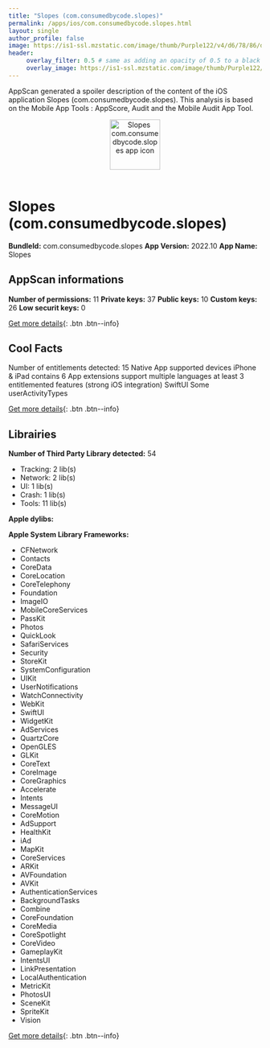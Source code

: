 ```yaml
---
title: "Slopes (com.consumedbycode.slopes)"
permalink: /apps/ios/com.consumedbycode.slopes.html
layout: single
author_profile: false
image: https://is1-ssl.mzstatic.com/image/thumb/Purple122/v4/d6/78/86/d6788695-ab2c-2089-064c-6e54e390ea02/AppIcon-0-1x_U007emarketing-0-8-0-0-sRGB-GLES2_U002c0-85-220.png/512x512bb.jpg
header: 
     overlay_filter: 0.5 # same as adding an opacity of 0.5 to a black background
     overlay_image: https://is1-ssl.mzstatic.com/image/thumb/Purple122/v4/d6/78/86/d6788695-ab2c-2089-064c-6e54e390ea02/AppIcon-0-1x_U007emarketing-0-8-0-0-sRGB-GLES2_U002c0-85-220.png/512x512bb.jpg
---
```

AppScan generated a spoiler description of the content of the iOS application Slopes (com.consumedbycode.slopes). This analysis is based on the Mobile App Tools : AppScore, Audit and the Mobile Audit App Tool.

  
  
<div style="text-align: center;"><img src="https://is1-ssl.mzstatic.com/image/thumb/Purple122/v4/d6/78/86/d6788695-ab2c-2089-064c-6e54e390ea02/AppIcon-0-1x_U007emarketing-0-8-0-0-sRGB-GLES2_U002c0-85-220.png/512x512bb.jpg" width="100" height="100" alt="Slopes com.consumedbycode.slopes app icon"></div></br>
  
# Slopes (com.consumedbycode.slopes)

**BundleId:** com.consumedbycode.slopes
**App Version:** 2022.10
**App Name:** Slopes


## AppScan informations 

**Number of permissions:** 11
**Private keys:** 37
**Public keys:** 10
**Custom keys:** 26
**Low securit keys:** 0
  
[Get more details](/pricing.html){: .btn .btn--info}

## Cool Facts

Number of entitlements detected: 15
Native App
supported devices iPhone & iPad
contains 6 App extensions
support multiple languages
at least 3 entitlemented features (strong iOS integration)
SwiftUI
Some userActivityTypes
  
[Get more details](/pricing.html){: .btn .btn--info}

## Librairies 
**Number of Third Party Library detected:** 54
- Tracking: 2 lib(s)
- Network: 2 lib(s)
- UI: 1 lib(s)
- Crash: 1 lib(s)
- Tools: 11 lib(s)

**Apple dylibs:**


**Apple System Library Frameworks:**
- CFNetwork
- Contacts
- CoreData
- CoreLocation
- CoreTelephony
- Foundation
- ImageIO
- MobileCoreServices
- PassKit
- Photos
- QuickLook
- SafariServices
- Security
- StoreKit
- SystemConfiguration
- UIKit
- UserNotifications
- WatchConnectivity
- WebKit
- SwiftUI
- WidgetKit
- AdServices
- QuartzCore
- OpenGLES
- GLKit
- CoreText
- CoreImage
- CoreGraphics
- Accelerate
- Intents
- MessageUI
- CoreMotion
- AdSupport
- HealthKit
- iAd
- MapKit
- CoreServices
- ARKit
- AVFoundation
- AVKit
- AuthenticationServices
- BackgroundTasks
- Combine
- CoreFoundation
- CoreMedia
- CoreSpotlight
- CoreVideo
- GameplayKit
- IntentsUI
- LinkPresentation
- LocalAuthentication
- MetricKit
- PhotosUI
- SceneKit
- SpriteKit
- Vision


  
[Get more details](/pricing.html){: .btn .btn--info}

